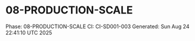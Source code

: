 # 08-PRODUCTION-SCALE
Phase: 08-PRODUCTION-SCALE
CI: CI-SD001-003
Generated: Sun Aug 24 22:41:10 UTC 2025
